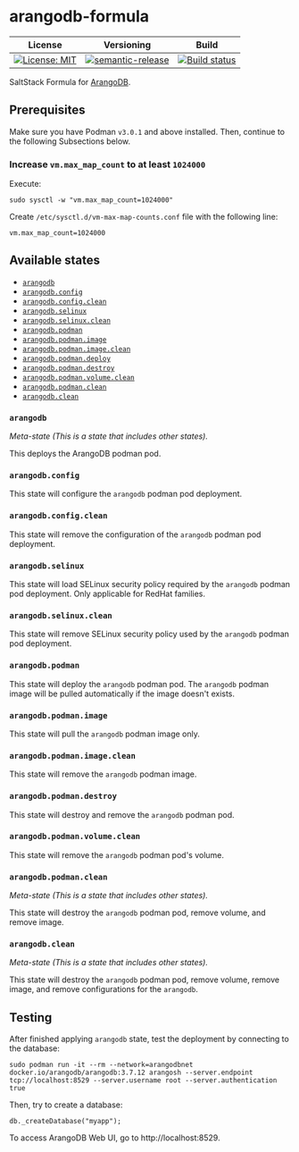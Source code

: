 # arangodb-formula

| License | Versioning | Build |
| ------- | ---------- | ----- |
| [![License: MIT](https://img.shields.io/badge/License-MIT-yellow.svg)](https://opensource.org/licenses/MIT) | [![semantic-release](https://img.shields.io/badge/%20%20%F0%9F%93%A6%F0%9F%9A%80-semantic--release-e10079.svg)](https://github.com/semantic-release/semantic-release) | [![Build status](https://ci.appveyor.com/api/projects/status/7lvyc2l3vhv2sa52/branch/master?svg=true)](https://ci.appveyor.com/project/nikAizuddin/arangodb-formula/branch/master) |

SaltStack Formula for [ArangoDB](https://www.arangodb.com/).


## Prerequisites

Make sure you have Podman `v3.0.1` and above installed. Then, continue to the following Subsections below.


### Increase `vm.max_map_count` to at least `1024000`

Execute:
```
sudo sysctl -w "vm.max_map_count=1024000"
```

Create `/etc/sysctl.d/vm-max-map-counts.conf` file with the following line:
```
vm.max_map_count=1024000
```


## Available states

- [`arangodb`](#arangodb)
- [`arangodb.config`](#arangodbconfig)
- [`arangodb.config.clean`](#arangodbconfigclean)
- [`arangodb.selinux`](#arangodbselinux)
- [`arangodb.selinux.clean`](#arangodbselinuxclean)
- [`arangodb.podman`](#arangodbpodman)
- [`arangodb.podman.image`](#arangodbpodmanimage)
- [`arangodb.podman.image.clean`](#arangodbpodmanimageclean)
- [`arangodb.podman.deploy`](#arangodbpodmandeploy)
- [`arangodb.podman.destroy`](#arangodbpodmandestroy)
- [`arangodb.podman.volume.clean`](#arangodbpodmanvolumeclean)
- [`arangodb.podman.clean`](#arangodbpodmanclean)
- [`arangodb.clean`](#arangodbclean)


### `arangodb`

*Meta-state (This is a state that includes other states).*

This deploys the ArangoDB podman pod.


### `arangodb.config`

This state will configure the `arangodb` podman pod deployment.


### `arangodb.config.clean`

This state will remove the configuration of the `arangodb` podman pod deployment.


### `arangodb.selinux`

This state will load SELinux security policy required by the `arangodb` podman pod deployment. Only applicable for RedHat families.


### `arangodb.selinux.clean`

This state will remove SELinux security policy used by the `arangodb` podman pod deployment.


### `arangodb.podman`

This state will deploy the `arangodb` podman pod. The `arangodb` podman image will be pulled automatically if the image doesn't exists.


### `arangodb.podman.image`

This state will pull the `arangodb` podman image only.


### `arangodb.podman.image.clean`

This state will remove the `arangodb` podman image.


### `arangodb.podman.destroy`

This state will destroy and remove the `arangodb` podman pod.


### `arangodb.podman.volume.clean`

This state will remove the `arangodb` podman pod's volume.

### `arangodb.podman.clean`

*Meta-state (This is a state that includes other states).*

This state will destroy the `arangodb` podman pod, remove volume, and remove image.

### `arangodb.clean`

*Meta-state (This is a state that includes other states).*

This state will destroy the `arangodb` podman pod, remove volume, remove image, and remove configurations for the `arangodb`.


## Testing

After finished applying `arangodb` state, test the deployment by connecting to the database:
```
sudo podman run -it --rm --network=arangodbnet docker.io/arangodb/arangodb:3.7.12 arangosh --server.endpoint tcp://localhost:8529 --server.username root --server.authentication true
```

Then, try to create a database:
```
db._createDatabase("myapp");
```

To access ArangoDB Web UI, go to http://localhost:8529.

